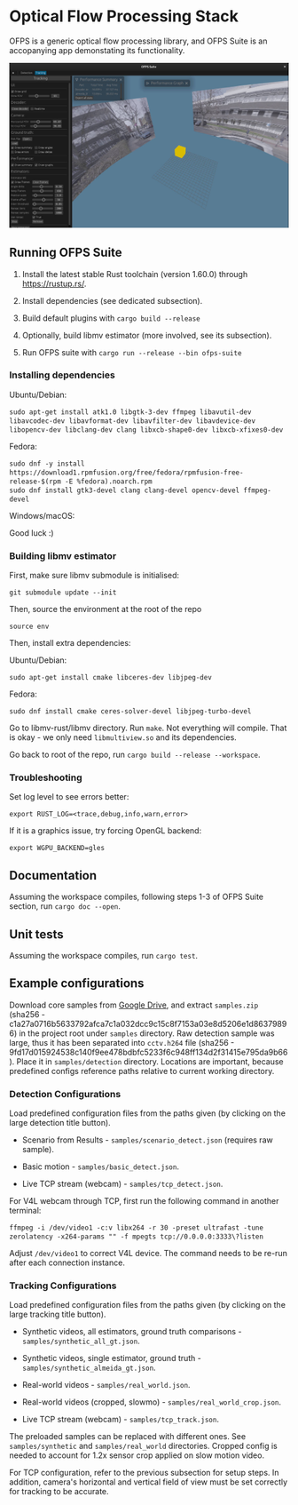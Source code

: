 # Optical Flow Processing Stack

OFPS is a generic optical flow processing library, and OFPS Suite is an accopanying app demonstating its functionality.

![](docs/report/panorama.jpg)

## Running OFPS Suite

1. Install the latest stable Rust toolchain (version 1.60.0) through https://rustup.rs/.

2. Install dependencies (see dedicated subsection).

3. Build default plugins with `cargo build --release`

4. Optionally, build libmv estimator (more involved, see its subsection).

5. Run OFPS suite with `cargo run --release --bin ofps-suite`

### Installing dependencies

Ubuntu/Debian:

```
sudo apt-get install atk1.0 libgtk-3-dev ffmpeg libavutil-dev libavcodec-dev libavformat-dev libavfilter-dev libavdevice-dev libopencv-dev libclang-dev clang libxcb-shape0-dev libxcb-xfixes0-dev
```

Fedora:

```
sudo dnf -y install https://download1.rpmfusion.org/free/fedora/rpmfusion-free-release-$(rpm -E %fedora).noarch.rpm
sudo dnf install gtk3-devel clang clang-devel opencv-devel ffmpeg-devel
```

Windows/macOS:

Good luck :)

### Building libmv estimator

First, make sure libmv submodule is initialised:

```
git submodule update --init
```

Then, source the environment at the root of the repo

```
source env
```

Then, install extra dependencies:

Ubuntu/Debian:

```
sudo apt-get install cmake libceres-dev libjpeg-dev
```

Fedora:

```
sudo dnf install cmake ceres-solver-devel libjpeg-turbo-devel
```

Go to libmv-rust/libmv directory. Run `make`. Not everything will compile. That is okay - we only need `libmultiview.so` and its dependencies.

Go back to root of the repo, run `cargo build --release --workspace`.

### Troubleshooting

Set log level to see errors better:

```
export RUST_LOG=<trace,debug,info,warn,error>
```

If it is a graphics issue, try forcing OpenGL backend:

```
export WGPU_BACKEND=gles
```

## Documentation

Assuming the workspace compiles, following steps 1-3 of OFPS Suite section, run `cargo doc --open`.

## Unit tests

Assuming the workspace compiles, run `cargo test`.

## Example configurations

Download core samples from [Google Drive](https://drive.google.com/drive/folders/1i4sPhfbvCzV6b0r5iiUEnGVXmX1XkwMq), and extract `samples.zip` (sha256 - c1a27a0716b5633792afca7c1a032dcc9c15c8f7153a03e8d5206e1d86379896) in the project root under `samples` directory. Raw detection sample was large, thus it has been separated into `cctv.h264` file (sha256 - 9fd17d015924538c140f9ee478bdbfc5233f6c948ff134d2f31415e795da9b66). Place it in `samples/detection` directory. Locations are important, because predefined configs reference paths relative to current working directory.

### Detection Configurations

Load predefined configuration files from the paths given (by clicking on the large detection title button).

- Scenario from Results - `samples/scenario_detect.json` (requires raw sample).

- Basic motion - `samples/basic_detect.json`.

- Live TCP stream (webcam) - `samples/tcp_detect.json`.

For V4L webcam through TCP, first run the following command in another terminal:

```
ffmpeg -i /dev/video1 -c:v libx264 -r 30 -preset ultrafast -tune zerolatency -x264-params "" -f mpegts tcp://0.0.0.0:3333\?listen
```

Adjust `/dev/video1` to correct V4L device. The command needs to be re-run after each connection instance.

### Tracking Configurations

Load predefined configuration files from the paths given (by clicking on the large tracking title button).

- Synthetic videos, all estimators, ground truth comparisons - `samples/synthetic_all_gt.json`.

- Synthetic videos, single estimator, ground truth - `samples/synthetic_almeida_gt.json`.

- Real-world videos - `samples/real_world.json`.

- Real-world videos (cropped, slowmo) - `samples/real_world_crop.json`.

- Live TCP stream (webcam) - `samples/tcp_track.json`.

The preloaded samples can be replaced with different ones. See `samples/synthetic` and `samples/real_world` directories. Cropped config is needed to account for 1.2x sensor crop applied on slow motion video.

For TCP configuration, refer to the previous subsection for setup steps. In addition, camera's horizontal and vertical field of view must be set correctly for tracking to be accurate.

